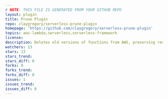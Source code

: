 ```yaml
---
# NOTE: THIS FILE IS GENERATED FROM YOUR GITHUB REPO
layout: plugin
title: Prune Plugin
repo: claygregory/serverless-prune-plugin
homepage: 'https://github.com/claygregory/serverless-prune-plugin'
topics: aws-lambda,serverless,serverless-framework
license: 
description: Deletes old versions of functions from AWS, preserving recent and aliased versions
watchers: 13
stars: 13
stars_trend: 
stars_diff: 0
forks: 0
forks_trend: 
forks_diff: 0
issues: 1
issues_trend: 
issues_diff: 0
---
```

